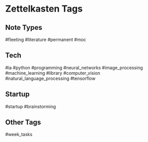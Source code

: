 # Zettelkasten Tags

## Note Types

#fleeting
#literature 
#permanent 
#moc

## Tech

#ia #python #programming #neural_networks #image_processing #machine_learning 
#library #computer_vision #natural_language_processing #tensorflow

## Startup

#startup #brainstorming 

## Other Tags

#week_tasks